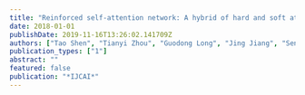 ```yaml
---
title: "Reinforced self-attention network: A hybrid of hard and soft attention for sequence modeling"
date: 2018-01-01
publishDate: 2019-11-16T13:26:02.141709Z
authors: ["Tao Shen", "Tianyi Zhou", "Guodong Long", "Jing Jiang", "Sen Wang", "Chengqi Zhang"]
publication_types: ["1"]
abstract: ""
featured: false
publication: "*IJCAI*"
---
```


